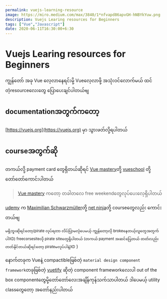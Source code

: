 ```yaml
---
permalink: vuejs-learning-resource
image: https://miro.medium.com/max/3840/1*nfvapd86apvGH-hNBYkYuw.png
description: Vuejs Learing resources for Beginners
tags: ["Vue","Javascript"]
date: 2020-06-11T16:30:00+6:30
---
```

#    Vuejs Learing resources for Beginners

ကျွန်တော် အခု Vue လေ့လာနေရင်းမို့
Vueလေ့လာဖို့
အသုံးဝင်လောက်မယ် ထင်တဲ့resourceလေးတွေ 
ပြောပေးချင်ပါတယ်ဗျ

##   documentationအတွက်ကတော့ 
[https://vuejs.org](https://vuejs.org) မှာ သွားဖတ်လို့ရပါတယ်

##   courseအတွက်ဆို 

တကယ်လို့ payment card တွေရှိတယ်ဆိုရင်
[Vue mastery](https://www.vuemastery.com/)တို့ [vueschool](https://vueschool.io/) တို့ တော်တော်ကောင်းပါတယ်

> [Vue mastery](https://www.vuemastery.com/) ကတော့ တခါတလေ free weekendတွေလုပ်ပေးလေ့ရှိပါတယ်

[udemy](https://www.udemy.com/) က [Maximilian Schwarzmüller](https://www.udemy.com/user/maximilian-schwarzmuller/)တို့ [net ninja](https://www.udemy.com/user/47fd83f6-5e4a-4e87-a0f0-519ac51f91b6/)တို့ courseတွေလည်း ကောင်းတယ်ဗျ

<small>မရှိဘူးဆိုရင်တော့(pirate လုပ်ရတာ လိပ်ပြာမလုံပေမယ့် ကျွန်တော့လို brokeနေတယ့်လူတွေအတွက်ပါXD)
freecorsesiteလို pirate siteတွေရှိပါတယ်
(တကယ် payment အဆင်ပြေတယ် တတ်လည်းတတ်နိုင်တယ်ဆိုရင်တော့ pirateမလုပ်ပါနဲ့XD</small>
)

နောက်တခုက Vueနဲ့ compactibleဖြစ်တဲ့ `material design component framework`တခုဖြစ်တဲ့ [vuetify](https://vuetifyjs.com/) ဆိုတဲ့ component frameworkလေးပါ
out of the box componentတွေမို့တော်တော်လေးအချိန်ကုန်သက်သာပါတယ်
ဒါပေမယ့် utility classတွေတော့ အတော်နည်းပါတယ်

